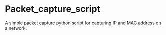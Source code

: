 # Packet_capture_script
A simple packet capture python script for capturing IP and MAC address on a network.
